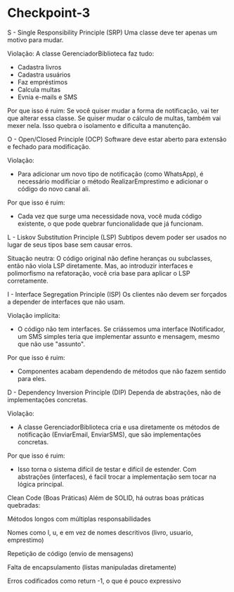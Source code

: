 # Checkpoint-3

S - Single Responsibility Principle (SRP)
Uma classe deve ter apenas um motivo para mudar.

Violação: 
A classe GerenciadorBiblioteca faz tudo:
- Cadastra livros
- Cadastra usuários
- Faz empréstimos
- Calcula multas
- Evnia e-mails e SMS

Por que isso é ruim:
Se você quiser mudar a forma de notificação, vai ter que alterar essa classe. Se quiser mudar o cálculo de multas, também vai mexer nela. Isso quebra o isolamento e dificulta a manutenção.

O - Open/Closed Principle (OCP)
Software deve estar aberto para extensão e fechado para modificação.

Violação:
- Para adicionar um novo tipo de notificação (como WhatsApp), é necessário modificiar o método RealizarEmprestimo e adicionar o código do novo canal ali.

Por que isso é ruim:
- Cada vez que surge uma necessidade nova, você muda código existente, o que pode quebrar funcionalidade que já funcionam.

L - Liskov Substitution Principle (LSP)
Subtipos devem poder ser usados no lugar de seus tipos base sem causar erros.

Situação neutra:
O código original não define heranças ou subclasses, então não viola LSP diretamente. Mas, ao introduzir interfaces e polimorfismo na refatoração, você cria base para aplicar o LSP corretamente.

I - Interface Segregation Principle (ISP)
Os clientes não devem ser forçados a depender de interfaces que não usam.

Violação implícita:
- O código não tem interfaces. Se criássemos uma interface INotificador, um SMS simples teria que implementar assunto e mensagem, mesmo que não use "assunto".

Por que isso é ruim:
- Componentes acabam dependendo de métodos que não fazem sentido para eles.

D - Dependency Inversion Principle (DIP)
Dependa de abstrações, não de implementações concretas.

Violação:
- A classe GerenciadorBiblioteca cria e usa diretamente os métodos de notificação (EnviarEmail, EnviarSMS), que são implementações concretas.

Por que isso é ruim:
- Isso torna o sistema difícil de testar e difícil de estender. Com abstrações (interfaces), é facil trocar a implementação sem tocar na lógica principal.

Clean Code (Boas Práticas)
Além de SOLID, há outras boas práticas quebradas:

Métodos longos com múltiplas responsabilidades

Nomes como l, u, e em vez de nomes descritivos (livro, usuario, emprestimo)

Repetição de código (envio de mensagens)

Falta de encapsulamento (listas manipuladas diretamente)

Erros codificados como return -1, o que é pouco expressivo
